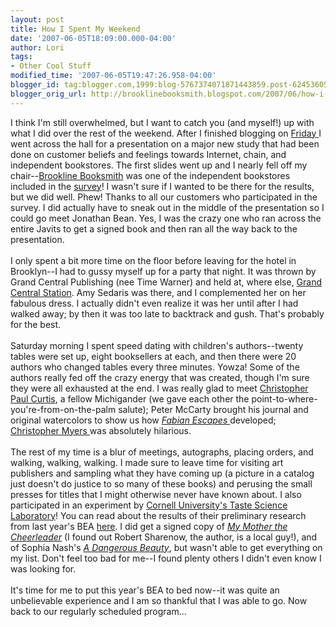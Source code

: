 ```yaml
---
layout: post
title: How I Spent My Weekend
date: '2007-06-05T18:09:00.000-04:00'
author: Lori
tags:
- Other Cool Stuff
modified_time: '2007-06-05T19:47:26.958-04:00'
blogger_id: tag:blogger.com,1999:blog-5767374071871443859.post-6245360578646205937
blogger_orig_url: http://brooklinebooksmith.blogspot.com/2007/06/how-i-spent-my-weekend.html
---
```


I think I'm still overwhelmed, but I want to catch you (and myself!) up with what I did over the rest of the weekend. After I finished blogging on <a href="http://brooklinebooksmith.blogspot.com/2007/06/heaven-and-hell.html">Friday </a>I went across the hall for a presentation on a major new study that had been done on customer beliefs and feelings towards Internet, chain, and independent bookstores. The first slides went up and I nearly fell off my chair--<a href="http://www.brooklinebooksmith.com/">Brookline Booksmith</a> was one of the independent bookstores included in the <a href="https://www.kanbayresearch.com/2007BEA_PressProgram.pdf">survey</a>! I wasn't sure if I wanted to be there for the results, but we did well. Phew! Thanks to all our customers who participated in the survey. I did actually have to sneak out in the middle of the presentation so I could go meet Jonathan Bean. Yes, I was the crazy one who ran across the entire Javits to get a signed book and then ran all the way back to the presentation. <br /><br />I only spent a bit more time on the floor before leaving for the hotel in Brooklyn--I had to gussy myself up for a party that night. It was thrown by Grand Central Publishing (nee Time Warner) and held at, where else, <a href="http://www.grandcentralterminal.com/pages/getpage.aspx?id=BB55DF60-B476-4ED2-A5EF-6993E91B6DD8">Grand Central Station</a>. Amy Sedaris was there, and I complemented her on her fabulous dress. I actually didn't even realize it was her until after I had walked away; by then it was too late to backtrack and gush. That's probably for the best.<br /><br />Saturday morning I spent speed dating with children's authors--twenty tables were set up, eight booksellers at each, and then there were 20 authors who changed tables every three minutes. Yowza! Some of the authors really fed off the crazy energy that was created, though I'm sure they were all exhausted at the end. I was really glad to meet <a href="http://brookline.booksense.com/NASApp/store/Search?s=results&initiate=yes&amp;fromauthor=yes&author=207066">Christopher Paul Curtis</a>, a fellow Michigander (we gave each other the point-to-where-you're-from-on-the-palm salute); Peter McCarty brought his journal and original watercolors to show us how <a href="http://brookline.booksense.com/NASApp/store/Product?s=showproduct&isbn=9780805077131"><em>Fabian Escapes</em> </a>developed; <a href="http://brookline.booksense.com/NASApp/store/Search?s=results&initiate=yes&amp;fromauthor=yes&author=16165">Christopher Myers </a>was absolutely hilarious.<br /><br />The rest of my time is a blur of meetings, autographs, placing orders, and walking, walking, walking. I made sure to leave time for visiting art publishers and sampling what they have coming up (a picture in a catalog just doesn't do justice to so many of these books) and perusing the small presses for titles that I might otherwise never have known about. I also participated in an experiment by <a href="http://tastescience.org/">Cornell University's Taste Science Laboratory</a>! You can read about the results of their preliminary research from last year's BEA <a href="http://tastescience.org/research3.html">here</a>. I did get a signed copy of <em><a href="http://brookline.booksense.com/NASApp/store/Product?s=showproduct&isbn=9780061148965">My Mother the Cheerleader</a></em> (I found out Robert Sharenow, the author, is a local guy!), and of Sophia Nash's <em><a href="http://brookline.booksense.com/NASApp/store/Product?s=showproduct&isbn=9780061231360">A Dangerous Beauty</a></em>, but wasn't able to get everything on my list. Don't feel too bad for me--I found plenty others I didn't even know I was looking for.<br /><br />It's time for me to put this year's BEA to bed now--it was quite an unbelievable experience and I am so thankful that I was able to go. Now back to our regularly scheduled program...
